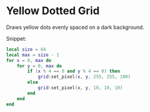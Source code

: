 # Yellow Dotted Grid

Draws yellow dots evenly spaced on a dark background.

Snippet:

```lua
local size = 64
local max = size - 1
for x = 0, max do
    for y = 0, max do
        if (x % 4 == 0 and y % 4 == 0) then
            grid:set_pixel(x, y, 255, 255, 100)
        else
            grid:set_pixel(x, y, 10, 10, 10)
        end
    end
end
```
